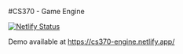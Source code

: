 #CS370 - Game Engine

[![Netlify Status](https://api.netlify.com/api/v1/badges/7938f346-0ab5-494d-874d-83a7c7756bb2/deploy-status)](https://app.netlify.com/sites/cs370-engine/deploys)

Demo available at https://cs370-engine.netlify.app/
